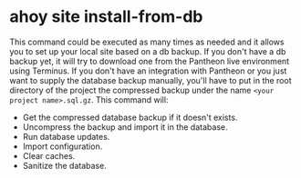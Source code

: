 # ahoy site install-from-db

This command could be executed as many times as needed and it allows you to set up your local site based on a db backup.
If you don't have a db backup yet, it will try to download one from the Pantheon live environment using Terminus. If you don't have an integration with Pantheon or you just want to supply the database backup manually, you'll have to put in the root directory of the project the compressed backup under the name `<your project name>.sql.gz`.
This command will:

- Get the compressed database backup if it doesn't exists.
- Uncompress the backup and import it in the database.
- Run database updates.
- Import configuration.
- Clear caches.
- Sanitize the database.
